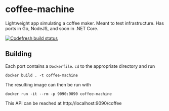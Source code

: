 # coffee-machine
Lightweight app simulating a coffee maker. Meant to test infrastructure. Has ports in Go, NodeJS, and soon in .NET Core.

[![Codefresh build status]( https://g.codefresh.io/api/badges/pipeline/kabotnik/kabotnik%2Fcoffee-machine%2Fcoffee-machine?branch=master&key=eyJhbGciOiJIUzI1NiJ9.NWJmNzNiYTE2MzEzZjBhYTRjMGM1ZGM5.fkm41RqK2FVEetIqJ2vts5tbOiHuuwYtm8BIpze6ZdA&type=cf-1)]( https://g.codefresh.io/pipelines/coffee-machine/builds?repoOwner=kabotnik&repoName=coffee-machine&serviceName=kabotnik%2Fcoffee-machine&filter=trigger:build~Build;branch:master;pipeline:5bf8c2906da223d75f6c35c3~coffee-machine)

## Building
Each port contains a `Dockerfile`. `cd` to the appropriate directory and run
```
docker build . -t coffee-machine
```

The resulting image can then be run with
```
docker run -it --rm -p 9090:9090 coffee-machine
```

This API can be reached at http://localhost:9090/coffee
